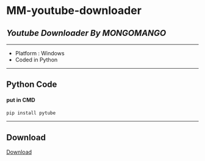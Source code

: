 # **MM-youtube-downloader**
## _Youtube Downloader By MONGOMANGO_

---
- Platform : Windows
- Coded in Python
---
## Python Code
#### put in CMD
```python
pip install pytube
```
---
## Download
[Download](https://github.com/mongomangoCZ/MM-youtube-downloader/raw/main/Mongomango%20Youtube%20Downloader%20SETUP.exe)
